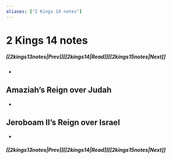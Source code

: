 ```yaml
---
aliases: ["2 Kings 14 notes"]
---
```

# 2 Kings 14 notes
##### <span class=arrow-left></span>[[2kings13notes|Prev]]<span class=navigation-separator></span>[[2kings14|Read]]<span class=navigation-separator></span>[[2kings15notes|Next]]<span class=arrow-right></span>
- 
## Amaziah’s Reign over Judah
- 
## Jeroboam II’s Reign over Israel
- 
##### <span class=arrow-left></span>[[2kings13notes|Prev]]<span class=navigation-separator></span>[[2kings14|Read]]<span class=navigation-separator></span>[[2kings15notes|Next]]<span class=arrow-right></span>